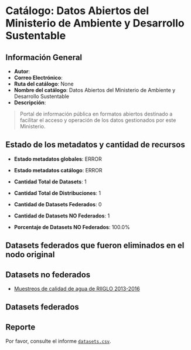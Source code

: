 
# Catálogo: Datos Abiertos del Ministerio de Ambiente y Desarrollo Sustentable

## Información General

- **Autor**: 
- **Correo Electrónico**: 
- **Ruta del catálogo**: None
- **Nombre del catálogo**: Datos Abiertos del Ministerio de Ambiente y Desarrollo Sustentable
- **Descripción**:

> Portal de información pública en formatos abiertos destinado a facilitar el acceso y operación de los datos gestionados por este Ministerio.

## Estado de los metadatos y cantidad de recursos

- **Estado metadatos globales**: ERROR
- **Estado metadatos catálogo**: ERROR
- **Cantidad Total de Datasets**: 1
- **Cantidad Total de Distribuciones**: 1

- **Cantidad de Datasets Federados**: 0
- **Cantidad de Datasets NO Federados**: 1
- **Porcentaje de Datasets NO Federados**: 100.0%

## Datasets federados que fueron eliminados en el nodo original



## Datasets no federados

- [Muestreos de calidad de agua de RIIGLO 2013-2016](http://calidaddeagua.ambiente.gob.ar)

## Datasets federados



## Reporte

Por favor, consulte el informe [`datasets.csv`](datasets.csv).
